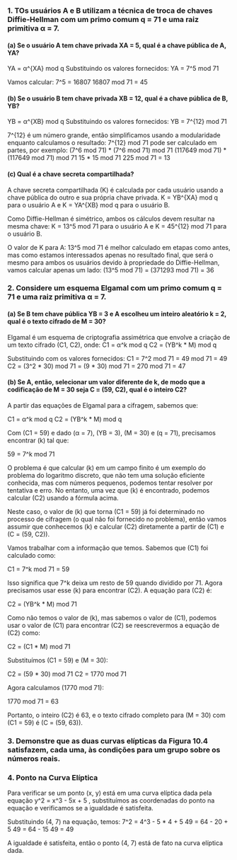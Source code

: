### 1. TOs usuários A e B utilizam a técnica de troca de chaves Diffie-Hellman com um primo comum q = 71 e uma raiz primitiva α = 7.

#### (a) Se o usuário A tem chave privada XA = 5, qual é a chave pública de A, YA?

YA = α^{XA} mod q
Substituindo os valores fornecidos:
YA = 7^5 mod 71

Vamos calcular:
7^5 = 16807
16807 mod 71 = 45

#### (b) Se o usuário B tem chave privada XB = 12, qual é a chave pública de B, YB?

YB = α^{XB} mod q
Substituindo os valores fornecidos:
YB = 7^{12} mod 71

7^{12} é um número grande, então simplificamos usando a modularidade enquanto calculamos o resultado:
7^{12} mod 71 pode ser calculado em partes, por exemplo:
(7^6 mod 71) * (7^6 mod 71) mod 71
(117649 mod 71) * (117649 mod 71) mod 71
 15 * 15 mod 71
225 mod 71 = 13

#### (c) Qual é a chave secreta compartilhada?

A chave secreta compartilhada (K) é calculada por cada usuário usando a chave pública do outro e sua própria chave privada.
K = YB^{XA} mod q para o usuário A e
K = YA^{XB} mod q para o usuário B.

Como Diffie-Hellman é simétrico, ambos os cálculos devem resultar na mesma chave:
K = 13^5 mod 71 para o usuário A e
K = 45^{12} mod 71 para o usuário B.

O valor de K para A:
13^5 mod 71 é melhor calculado em etapas como antes, mas como estamos interessados apenas no resultado final, que será o mesmo para ambos os usuários devido à propriedade do Diffie-Hellman, vamos calcular apenas um lado:
(13^5 mod 71) = (371293 mod 71) = 36

### 2. Considere um esquema Elgamal com um primo comum q = 71 e uma raiz primitiva α = 7.

#### (a) Se B tem chave pública YB = 3 e A escolheu um inteiro aleatório k = 2, qual é o texto cifrado de M = 30?

Elgamal é um esquema de criptografia assimétrica que envolve a criação de um texto cifrado (C1, C2), onde:
C1 = α^k mod q
C2 = (YB^k * M) mod q

Substituindo com os valores fornecidos:
C1 = 7^2 mod 71 = 49 mod 71 = 49
C2 = (3^2 * 30) mod 71 = (9 * 30) mod 71 = 270 mod 71 = 47

#### (b) Se A, então, selecionar um valor diferente de k, de modo que a codificação de M = 30 seja C = (59, C2), qual é o inteiro C2?

A partir das equações de Elgamal para a cifragem, sabemos que:

C1 = α^k mod q
C2 = (YB^k * M) mod q

Com (C1 = 59) e dado (α = 7), (YB = 3), (M = 30) e (q = 71), precisamos encontrar (k) tal que:

59 = 7^k mod 71

O problema é que calcular (k) em um campo finito é um exemplo do problema do logaritmo discreto, que não tem uma solução eficiente conhecida, mas com números pequenos, podemos tentar resolver por tentativa e erro. No entanto, uma vez que (k) é encontrado, podemos calcular (C2) usando a fórmula acima.

Neste caso, o valor de (k) que torna (C1 = 59) já foi determinado no processo de cifragem (o qual não foi fornecido no problema), então vamos assumir que conhecemos (k) e calcular (C2) diretamente a partir de (C1) e (C = (59, C2)).

Vamos trabalhar com a informação que temos. Sabemos que (C1) foi calculado como:

C1 = 7^k mod 71 = 59

Isso significa que 7^k deixa um resto de 59 quando dividido por 71. Agora precisamos usar esse (k) para encontrar (C2). A equação para (C2) é:

C2 = (YB^k * M) mod 71

Como não temos o valor de (k), mas sabemos o valor de (C1), podemos usar o valor de (C1) para encontrar (C2) se reescrevermos a equação de (C2) como:

C2 = (C1 * M) mod 71

Substituímos (C1 = 59) e (M = 30):

C2 = (59 * 30) mod 71
C2 = 1770 mod 71

Agora calculamos (1770 mod 71):

1770 mod 71 = 63

Portanto, o inteiro (C2) é 63, e o texto cifrado completo para (M = 30) com (C1 = 59) é (C = (59, 63)).

### 3. Demonstre que as duas curvas elípticas da Figura 10.4 satisfazem, cada uma, às condições para um grupo sobre os números reais.



### 4. Ponto na Curva Elíptica
Para verificar se um ponto (x, y) está em uma curva elíptica dada pela equação  y^2 = x^3 - 5x + 5 , substituímos as coordenadas do ponto na equação e verificamos se a igualdade é satisfeita.

Substituindo (4, 7) na equação, temos:
7^2 = 4^3 - 5 * 4 + 5
49 = 64 - 20 + 5
49 = 64 - 15
49 = 49

A igualdade é satisfeita, então o ponto (4, 7) está de fato na curva elíptica dada.